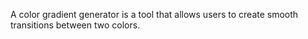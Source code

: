 A color gradient generator is a tool that allows users to create smooth transitions between two colors.
